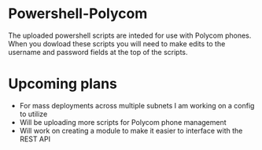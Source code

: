 ﻿# Powershell-Polycom
The uploaded powershell scripts are inteded for use with Polycom phones.
When you dowload these scripts you will need to make edits to the username and password fields at the top of the scripts.


# Upcoming plans
* For mass deployments across multiple subnets I am working on a config to utilize
* Will be uploading more scripts for Polycom phone management
* Will work on creating a module to make it easier to interface with the REST API
